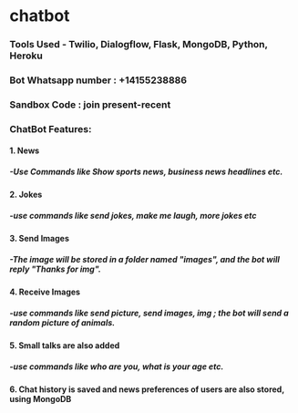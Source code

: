 # chatbot
### Tools Used - Twilio, Dialogflow, Flask, MongoDB, Python, Heroku  
### Bot Whatsapp number : +14155238886
### Sandbox Code : join present-recent

### ChatBot Features:
#### 1. News
##### -Use Commands like Show sports news, business news headlines etc.
#### 2. Jokes 
##### -use commands like send jokes, make me laugh, more jokes etc
#### 3. Send Images
##### -The image will be stored in a folder named "images", and the bot will reply "Thanks for img".
#### 4. Receive Images 
##### -use commands like send picture, send images, img ; the bot will send a random picture of animals.
#### 5. Small talks are also added
##### -use commands like who are you, what is your age etc.
#### 6. Chat history is saved and news preferences of users are also stored, using MongoDB

